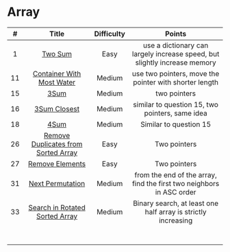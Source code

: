# Array
| # | Title | Difficulty |Points|
| :-----:| :----: | :----: |:----:| 
|1|[Two Sum](https://github.com/yuxuanm/LeetCode-Python/blob/master/Array/1.TwoSum.py)| Easy |use a dictionary can largely increase speed, but slightly increase memory|
| 11 | [Container With Most Water](https://github.com/yuxuanm/LeetCode-Python/blob/master/Array/11.ContainerWithMostWater.py) | Medium |use two pointers, move the pointer with shorter length|
| 15 |[3Sum](https://github.com/yuxuanm/LeetCode-Python/blob/master/Array/15.3Sum.py)| Medium |two pointers|
| 16 | [3Sum Closest](https://github.com/yuxuanm/LeetCode-Python/blob/master/Array/16.3SumClosest.py) | Medium | similar to question 15, two pointers, same idea|
| 18 | [4Sum](https://github.com/yuxuanm/LeetCode-Python/blob/master/Array/18.4Sum.py) | Medium | Similar to question 15 | 
| 26 |[Remove Duplicates from Sorted Array](https://github.com/yuxuanm/LeetCode-Python/blob/master/Array/26.RemoveDuplicatesFromSortedArray.py) | Easy | Two pointers | 
| 27 | [Remove Elements](https://github.com/yuxuanm/LeetCode-Python/blob/master/Array/27.RemoveElement.py) | Easy | Two pointers | 
| 31 | [Next Permutation](https://github.com/yuxuanm/LeetCode-Python/blob/master/Array/31.NextPermutation.py) | Medium | from the end of the array, find the first two neighbors in ASC order | 
| 33 | [Search in Rotated Sorted Array](https://github.com/yuxuanm/LeetCode-Python/blob/master/Array/33.SearchInRotatedSortedArray.py) | Medium | Binary search, at least one half array is strictly increasing | 
| |  |  | |
| |  |  | |
| |  |  | |
| |  |  | |
| |  |  | |
| |  |  | |
| |  |  | |
